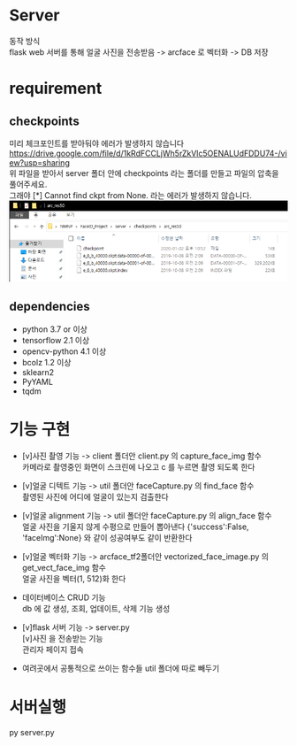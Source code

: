 # Server
동작 방식  
flask web 서버를 통해 얼굴 사진을 전송받음 -> arcface 로 벡터화 -> DB 저장  

# requirement
## checkpoints  
미리 체크포인트를 받아둬야 에러가 발생하지 않습니다    
https://drive.google.com/file/d/1kRdFCCLjWh5rZkVlc5OENALUdFDDU74-/view?usp=sharing  
위 파일을 받아서 server 폴더 안에 checkpoints 라는 폴더를 만들고 파일의 압축을 풀어주세요.  
그래야 [*] Cannot find ckpt from None. 라는 에러가 발생하지 않습니다.
![arcface](arcface_checkpoint.png)
## dependencies
* python 3.7 or 이상
* tensorflow 2.1 이상
* opencv-python 4.1 이상
* bcolz 1.2 이상
* sklearn2
* PyYAML
* tqdm

# 기능 구현
* [v]사진 촬영 기능 -> client 폴더안 client.py 의 capture_face_img 함수  
    카메라로 촬영중인 화면이 스크린에 나오고 c 를 누르면 촬영 되도록 한다
* [v]얼굴 디텍트 기능 -> util 폴더안 faceCapture.py 의 find_face 함수  
    촬영된 사진에 어디에 얼굴이 있는지 검출한다
* [v]얼굴 alignment 기능 -> util 폴더안 faceCapture.py 의 align_face 함수  
    얼굴 사진을 기울지 않게 수평으로 만들어 뽑아낸다 {'success':False, 'faceImg':None} 와 같이 성공여부도 같이 반환한다  
* [v]얼굴 벡터화 기능 -> arcface_tf2폴더안 vectorized_face_image.py 의 get_vect_face_img 함수  
    얼굴 사진을 벡터(1, 512)화 한다
* 데이터베이스 CRUD 기능  
    db 에 값 생성, 조회, 업데이트, 삭제 기능 생성
* [v]flask 서버 기능 -> server.py  
    [v]사진 을 전송받는 기능  
    관리자 페이지 접속

* 여려곳에서 공통적으로 쓰이는 함수들 util 폴더에 따로 빼두기

# 서버실행
py server.py